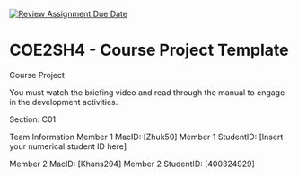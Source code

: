 [![Review Assignment Due Date](https://classroom.github.com/assets/deadline-readme-button-22041afd0340ce965d47ae6ef1cefeee28c7c493a6346c4f15d667ab976d596c.svg)](https://classroom.github.com/a/mLqiHWLE)
# COE2SH4 - Course Project Template
Course Project

You must watch the briefing video and read through the manual to engage in the development activities.


Section: C01

Team Information
Member 1 MacID: [Zhuk50]
Member 1 StudentID: [Insert your numerical student ID here]

Member 2 MacID: [Khans294]
Member 2 StudentID: [400324929]

